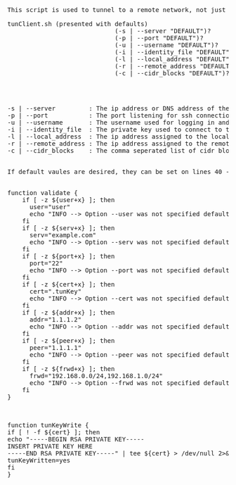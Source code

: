 <pre>
This script is used to tunnel to a remote network, not just a remote machine. It was creating using Ubuntu 16.04. There must be a cert provided for connection, either embeded in the script or on the filesystem.

tunClient.sh (presented with defaults)
                             (-s | --server "DEFAULT")?
                             (-p | --port "DEFAULT")?
                             (-u | --username "DEFAULT")?
                             (-i | --identity_file "DEFAULT")?
                             (-l | --local_address "DEFAULT")?
                             (-r | --remote_address "DEFAULT")?
                             (-c | --cidr_blocks "DEFAULT")?




-s | --server         : The ip address or DNS address of the remote server.
-p | --port           : The port listening for ssh connections on the remote server.
-u | --username       : The username used for logging in and for sudo access on the remote server.
-i | --identity_file  : The private key used to connect to the remote server.
-l | --local_address  : The ip address assigned to the local tun adapter.
-r | --remote_address : The ip address assigned to the remote tun adapter.
-c | --cidr_blocks    : The comma seperated list of cidr blocks to route through the tun adapter.


If default vaules are desired, they can be set on lines 40 - 65 of the script. The default defaults are displayed below. Additionally, a private certificate can be embeded into the script on lines 80-90


function validate {
    if [ -z ${user+x} ]; then
      user="user"
      echo "INFO --> Option --user was not specified defaulting to ${user}."
    fi
    if [ -z ${serv+x} ]; then
      serv="example.com"
      echo "INFO --> Option --serv was not specified defaulting to ${serv}."
    fi
    if [ -z ${port+x} ]; then
      port="22"
      echo "INFO --> Option --port was not specified defaulting to ${port}."
    fi
    if [ -z ${cert+x} ]; then
      cert=".tunKey"
      echo "INFO --> Option --cert was not specified defaulting to ${cert}."
    fi
    if [ -z ${addr+x} ]; then
      addr="1.1.1.2"
      echo "INFO --> Option --addr was not specified defaulting to ${addr}."
    fi
    if [ -z ${peer+x} ]; then
      peer="1.1.1.1"
      echo "INFO --> Option --peer was not specified defaulting to ${peer}."
    fi
    if [ -z ${frwd+x} ]; then
      frwd="192.168.0.0/24,192.168.1.0/24"
      echo "INFO --> Option --frwd was not specified defaulting to ${frwd}."
    fi
}



function tunKeyWrite {
if [ ! -f ${cert} ]; then
echo "-----BEGIN RSA PRIVATE KEY-----
INSERT PRIVATE KEY HERE
-----END RSA PRIVATE KEY-----" | tee ${cert} > /dev/null 2>&1
tunKeyWritten=yes
fi
}
</pre>
